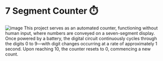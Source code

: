 # 7 Segment Counter ⏱️
![image](https://github.com/user-attachments/assets/82aa7a56-4ce6-4408-9b87-9cbd05dc2a31)
This project serves as an automated counter, functioning without human input, where numbers are conveyed on a seven-segment display. Once powered by a battery, the digital circuit continuously cycles through the digits 0 to 9—with digit changes occurring at a rate of approximately 1 second. Upon reaching 10, the counter resets to 0, commencing a new count. 
